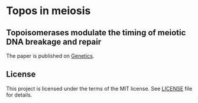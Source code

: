 # Topos in meiosis
## Topoisomerases modulate the timing of meiotic DNA breakage and repair

The paper is published on [Genetics](https://www.genetics.org/content/215/1/59).


## License

This project is licensed under the terms of the MIT license. See [LICENSE](LICENSE) file for details.
